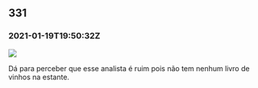   

331
---

### 2021-01-19T19:50:32Z

![](https://bebiodicionario-com.s3.amazonaws.com/media/posts/202101/140964093_949539855852611_3495021235884792891_n_17893113442852625.jpg)

Dá para perceber que esse analista é ruim pois não tem nenhum livro de vinhos na estante.

